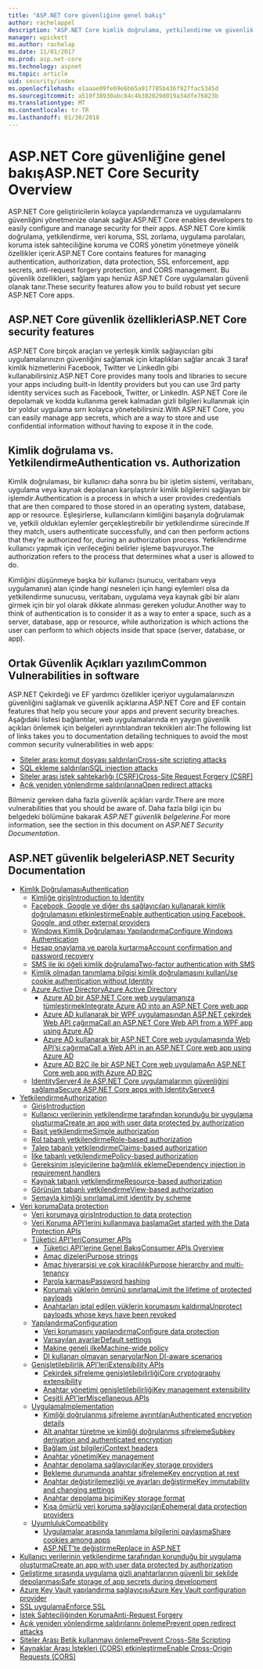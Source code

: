 ```yaml
---
title: "ASP.NET Core güvenliğine genel bakış"
author: rachelappel
description: "ASP.NET Core kimlik doğrulama, yetkilendirme ve güvenlik temel kavramları hakkında bilgi edinin."
manager: wpickett
ms.author: rachelap
ms.date: 11/01/2017
ms.prod: asp.net-core
ms.technology: aspnet
ms.topic: article
uid: security/index
ms.openlocfilehash: e1aaae09fe69e6b65a917785b436f927fac5345d
ms.sourcegitcommit: a510f38930abc84c4b302029d019a34dfe76823b
ms.translationtype: MT
ms.contentlocale: tr-TR
ms.lasthandoff: 01/30/2018
---
```

# <a name="aspnet-core-security-overview"></a><span data-ttu-id="f8886-103">ASP.NET Core güvenliğine genel bakış</span><span class="sxs-lookup"><span data-stu-id="f8886-103">ASP.NET Core Security Overview</span></span>

<span data-ttu-id="f8886-104">ASP.NET Core geliştiricilerin kolayca yapılandırmanıza ve uygulamalarını güvenliğini yönetmenize olanak sağlar.</span><span class="sxs-lookup"><span data-stu-id="f8886-104">ASP.NET Core enables developers to easily configure and manage security for their apps.</span></span> <span data-ttu-id="f8886-105">ASP.NET Core kimlik doğrulama, yetkilendirme, veri koruma, SSL zorlama, uygulama parolaları, koruma istek sahteciliğine koruma ve CORS yönetim yönetmeye yönelik özellikler içerir.</span><span class="sxs-lookup"><span data-stu-id="f8886-105">ASP.NET Core contains features for managing authentication, authorization, data protection, SSL enforcement, app secrets, anti-request forgery protection, and CORS management.</span></span> <span data-ttu-id="f8886-106">Bu güvenlik özellikleri, sağlam yapı henüz ASP.NET Core uygulamaları güvenli olanak tanır.</span><span class="sxs-lookup"><span data-stu-id="f8886-106">These security features allow you to build robust yet secure ASP.NET Core apps.</span></span> 

## <a name="aspnet-core-security-features"></a><span data-ttu-id="f8886-107">ASP.NET Core güvenlik özellikleri</span><span class="sxs-lookup"><span data-stu-id="f8886-107">ASP.NET Core security features</span></span>

<span data-ttu-id="f8886-108">ASP.NET Core birçok araçları ve yerleşik kimlik sağlayıcıları gibi uygulamalarınızın güvenliğini sağlamak için kitaplıkları sağlar ancak 3 taraf kimlik hizmetlerini Facebook, Twitter ve LinkedIn gibi kullanabilirsiniz.</span><span class="sxs-lookup"><span data-stu-id="f8886-108">ASP.NET Core provides many tools and libraries to secure your apps including built-in Identity providers but you can use 3rd party identity services such as Facebook, Twitter, or LinkedIn.</span></span> <span data-ttu-id="f8886-109">ASP.NET Core ile depolamak ve kodda kullanıma gerek kalmadan gizli bilgileri kullanmak için bir yoldur uygulama sırrı kolayca yönetebilirsiniz.</span><span class="sxs-lookup"><span data-stu-id="f8886-109">With ASP.NET Core, you can easily manage app secrets, which are a way to store and use confidential information without having to expose it in the code.</span></span> 

## <a name="authentication-vs-authorization"></a><span data-ttu-id="f8886-110">Kimlik doğrulama vs. Yetkilendirme</span><span class="sxs-lookup"><span data-stu-id="f8886-110">Authentication vs. Authorization</span></span>

<span data-ttu-id="f8886-111">Kimlik doğrulaması, bir kullanıcı daha sonra bu bir işletim sistemi, veritabanı, uygulama veya kaynak depolanan karşılaştırılır kimlik bilgilerini sağlayan bir işlemdir.</span><span class="sxs-lookup"><span data-stu-id="f8886-111">Authentication is a process in which a user provides credentials that are then compared to those stored in an operating system, database, app or resource.</span></span> <span data-ttu-id="f8886-112">Eşleşirlerse, kullanıcıların kimliğini başarıyla doğrulamak ve, yetkili oldukları eylemler gerçekleştirebilir bir yetkilendirme sürecinde.</span><span class="sxs-lookup"><span data-stu-id="f8886-112">If they match, users authenticate successfully, and can then perform actions that they're authorized for, during an authorization process.</span></span> <span data-ttu-id="f8886-113">Yetkilendirme kullanıcı yapmak için verileceğini belirler işleme başvuruyor.</span><span class="sxs-lookup"><span data-stu-id="f8886-113">The authorization refers to the process that determines what a user is allowed to do.</span></span> 

<span data-ttu-id="f8886-114">Kimliğini düşünmeye başka bir kullanıcı (sunucu, veritabanı veya uygulamanın) alan içinde hangi nesneleri için hangi eylemleri olsa da yetkilendirme sunucusu, veritabanı, uygulama veya kaynak gibi bir alanı girmek için bir yol olarak dikkate alınması gereken yoludur.</span><span class="sxs-lookup"><span data-stu-id="f8886-114">Another way to think of authentication is to consider it as a way to enter a space, such as a server, database, app or resource, while authorization is which actions the user can perform to which objects inside that space (server, database, or app).</span></span>

## <a name="common-vulnerabilities-in-software"></a><span data-ttu-id="f8886-115">Ortak Güvenlik Açıkları yazılım</span><span class="sxs-lookup"><span data-stu-id="f8886-115">Common Vulnerabilities in software</span></span>

<span data-ttu-id="f8886-116">ASP.NET Çekirdeği ve EF yardımcı özellikler içeriyor uygulamalarınızın güvenliğini sağlamak ve güvenlik açıklarına.</span><span class="sxs-lookup"><span data-stu-id="f8886-116">ASP.NET Core and EF contain features that help you secure your apps and prevent security breaches.</span></span> <span data-ttu-id="f8886-117">Aşağıdaki listesi bağlantılar, web uygulamalarında en yaygın güvenlik açıkları önlemek için belgeleri ayrıntılandıran teknikleri alır:</span><span class="sxs-lookup"><span data-stu-id="f8886-117">The following list of links takes you to documentation detailing techniques to avoid the most common security vulnerabilities in web apps:</span></span>

* [<span data-ttu-id="f8886-118">Siteler arası komut dosyası saldırıları</span><span class="sxs-lookup"><span data-stu-id="f8886-118">Cross-site scripting attacks</span></span>](https://docs.microsoft.com/aspnet/core/security/cross-site-scripting)
* [<span data-ttu-id="f8886-119">SQL ekleme saldırıları</span><span class="sxs-lookup"><span data-stu-id="f8886-119">SQL injection attacks</span></span>](https://docs.microsoft.com/ef/core/querying/raw-sql)
* [<span data-ttu-id="f8886-120">Siteler arası istek sahtekarlığı (CSRF)</span><span class="sxs-lookup"><span data-stu-id="f8886-120">Cross-Site Request Forgery (CSRF)</span></span>](https://docs.microsoft.com/aspnet/core/security/anti-request-forgery)
* [<span data-ttu-id="f8886-121">Açık yeniden yönlendirme saldırılarına</span><span class="sxs-lookup"><span data-stu-id="f8886-121">Open redirect attacks</span></span>](https://docs.microsoft.com/aspnet/core/security/preventing-open-redirects)

<span data-ttu-id="f8886-122">Bilmeniz gereken daha fazla güvenlik açıkları vardır.</span><span class="sxs-lookup"><span data-stu-id="f8886-122">There are more vulnerabilities that you should be aware of.</span></span> <span data-ttu-id="f8886-123">Daha fazla bilgi için bu belgedeki bölümüne bakarak *ASP.NET güvenlik belgelerine*.</span><span class="sxs-lookup"><span data-stu-id="f8886-123">For more information, see the section in this document on *ASP.NET Security Documentation*.</span></span> 

## <a name="aspnet-security-documentation"></a><span data-ttu-id="f8886-124">ASP.NET güvenlik belgeleri</span><span class="sxs-lookup"><span data-stu-id="f8886-124">ASP.NET Security Documentation</span></span>

*   [<span data-ttu-id="f8886-125">Kimlik Doğrulaması</span><span class="sxs-lookup"><span data-stu-id="f8886-125">Authentication</span></span>](authentication/index.md)
    *   [<span data-ttu-id="f8886-126">Kimliğe giriş</span><span class="sxs-lookup"><span data-stu-id="f8886-126">Introduction to Identity</span></span>](authentication/identity.md)
    *   [<span data-ttu-id="f8886-127">Facebook, Google ve diğer dış sağlayıcıları kullanarak kimlik doğrulamasını etkinleştirme</span><span class="sxs-lookup"><span data-stu-id="f8886-127">Enable authentication using Facebook, Google, and other external providers</span></span>](authentication/social/index.md)
    * [<span data-ttu-id="f8886-128">Windows Kimlik Doğrulaması Yapılandırma</span><span class="sxs-lookup"><span data-stu-id="f8886-128">Configure Windows Authentication</span></span>](authentication/windowsauth.md)
    *   [<span data-ttu-id="f8886-129">Hesap onaylama ve parola kurtarma</span><span class="sxs-lookup"><span data-stu-id="f8886-129">Account confirmation and password recovery</span></span>](authentication/accconfirm.md)
    *   [<span data-ttu-id="f8886-130">SMS ile iki öğeli kimlik doğrulama</span><span class="sxs-lookup"><span data-stu-id="f8886-130">Two-factor authentication with SMS</span></span>](authentication/2fa.md) 
    *   [<span data-ttu-id="f8886-131">Kimlik olmadan tanımlama bilgisi kimlik doğrulamasını kullan</span><span class="sxs-lookup"><span data-stu-id="f8886-131">Use cookie authentication without Identity</span></span>](authentication/cookie.md)
    *   [<span data-ttu-id="f8886-132">Azure Active Directory</span><span class="sxs-lookup"><span data-stu-id="f8886-132">Azure Active Directory</span></span>](authentication/azure-active-directory/index.md)
        *   [<span data-ttu-id="f8886-133">Azure AD bir ASP.NET Core web uygulamanıza tümleştirmek</span><span class="sxs-lookup"><span data-stu-id="f8886-133">Integrate Azure AD into an ASP.NET Core web app</span></span>](https://azure.microsoft.com/documentation/samples/active-directory-dotnet-webapp-openidconnect-aspnetcore/)
        *   [<span data-ttu-id="f8886-134">Azure AD kullanarak bir WPF uygulamasından ASP.NET çekirdek Web API çağırma</span><span class="sxs-lookup"><span data-stu-id="f8886-134">Call an ASP.NET Core Web API from a WPF app using Azure AD</span></span>](https://azure.microsoft.com/documentation/samples/active-directory-dotnet-native-aspnetcore/)
        *   [<span data-ttu-id="f8886-135">Azure AD kullanarak bir ASP.NET Core web uygulamasında Web API’si çağırma</span><span class="sxs-lookup"><span data-stu-id="f8886-135">Call a Web API in an ASP.NET Core web app using Azure AD</span></span>](https://azure.microsoft.com/documentation/samples/active-directory-dotnet-webapp-webapi-openidconnect-aspnetcore/)
        *   [<span data-ttu-id="f8886-136">Azure AD B2C ile bir ASP.NET Core web uygulama</span><span class="sxs-lookup"><span data-stu-id="f8886-136">An ASP.NET Core web app with Azure AD B2C</span></span>](https://azure.microsoft.com/resources/samples/active-directory-b2c-dotnetcore-webapp/)
    *   [<span data-ttu-id="f8886-137">IdentityServer4 ile ASP.NET Core uygulamalarının güvenliğini sağlama</span><span class="sxs-lookup"><span data-stu-id="f8886-137">Secure ASP.NET Core apps with IdentityServer4</span></span>](https://identityserver4.readthedocs.io)
*   [<span data-ttu-id="f8886-138">Yetkilendirme</span><span class="sxs-lookup"><span data-stu-id="f8886-138">Authorization</span></span>](authorization/index.md)
    *   [<span data-ttu-id="f8886-139">Giriş</span><span class="sxs-lookup"><span data-stu-id="f8886-139">Introduction</span></span>](authorization/introduction.md)
    *   [<span data-ttu-id="f8886-140">Kullanıcı verilerinin yetkilendirme tarafından korunduğu bir uygulama oluşturma</span><span class="sxs-lookup"><span data-stu-id="f8886-140">Create an app with user data protected by authorization</span></span>](xref:security/authorization/secure-data)
    *   [<span data-ttu-id="f8886-141">Basit yetkilendirme</span><span class="sxs-lookup"><span data-stu-id="f8886-141">Simple authorization</span></span>](authorization/simple.md)
    *   [<span data-ttu-id="f8886-142">Rol tabanlı yetkilendirme</span><span class="sxs-lookup"><span data-stu-id="f8886-142">Role-based authorization</span></span>](authorization/roles.md)
    *   [<span data-ttu-id="f8886-143">Talep tabanlı yetkilendirme</span><span class="sxs-lookup"><span data-stu-id="f8886-143">Claims-based authorization</span></span>](authorization/claims.md)
    *   [<span data-ttu-id="f8886-144">İlke tabanlı yetkilendirme</span><span class="sxs-lookup"><span data-stu-id="f8886-144">Policy-based authorization</span></span>](authorization/policies.md)
    *   [<span data-ttu-id="f8886-145">Gereksinim işleyicilerine bağımlılık ekleme</span><span class="sxs-lookup"><span data-stu-id="f8886-145">Dependency injection in requirement handlers</span></span>](authorization/dependencyinjection.md)
    *   [<span data-ttu-id="f8886-146">Kaynak tabanlı yetkilendirme</span><span class="sxs-lookup"><span data-stu-id="f8886-146">Resource-based authorization</span></span>](authorization/resourcebased.md)
    *   [<span data-ttu-id="f8886-147">Görünüm tabanlı yetkilendirme</span><span class="sxs-lookup"><span data-stu-id="f8886-147">View-based authorization</span></span>](authorization/views.md)
    *   [<span data-ttu-id="f8886-148">Şemayla kimliği sınırlama</span><span class="sxs-lookup"><span data-stu-id="f8886-148">Limit identity by scheme</span></span>](authorization/limitingidentitybyscheme.md)
*   [<span data-ttu-id="f8886-149">Veri koruma</span><span class="sxs-lookup"><span data-stu-id="f8886-149">Data protection</span></span>](data-protection/index.md)
    *   [<span data-ttu-id="f8886-150">Veri korumaya giriş</span><span class="sxs-lookup"><span data-stu-id="f8886-150">Introduction to data protection</span></span>](data-protection/introduction.md)
    *   [<span data-ttu-id="f8886-151">Veri Koruma API’lerini kullanmaya başlama</span><span class="sxs-lookup"><span data-stu-id="f8886-151">Get started with the Data Protection APIs</span></span>](data-protection/using-data-protection.md)
    *   [<span data-ttu-id="f8886-152">Tüketici API'leri</span><span class="sxs-lookup"><span data-stu-id="f8886-152">Consumer APIs</span></span>](data-protection/consumer-apis/index.md)
        *   [<span data-ttu-id="f8886-153">Tüketici API'lerine Genel Bakış</span><span class="sxs-lookup"><span data-stu-id="f8886-153">Consumer APIs Overview</span></span>](data-protection/consumer-apis/overview.md)
        *   [<span data-ttu-id="f8886-154">Amaç dizeleri</span><span class="sxs-lookup"><span data-stu-id="f8886-154">Purpose strings</span></span>](data-protection/consumer-apis/purpose-strings.md)
        *   [<span data-ttu-id="f8886-155">Amaç hiyerarşisi ve çok kiracılılık</span><span class="sxs-lookup"><span data-stu-id="f8886-155">Purpose hierarchy and multi-tenancy</span></span>](data-protection/consumer-apis/purpose-strings-multitenancy.md)
        *   [<span data-ttu-id="f8886-156">Parola karması</span><span class="sxs-lookup"><span data-stu-id="f8886-156">Password hashing</span></span>](data-protection/consumer-apis/password-hashing.md)
        *   [<span data-ttu-id="f8886-157">Korumalı yüklerin ömrünü sınırlama</span><span class="sxs-lookup"><span data-stu-id="f8886-157">Limit the lifetime of protected payloads</span></span>](data-protection/consumer-apis/limited-lifetime-payloads.md)
        *   [<span data-ttu-id="f8886-158">Anahtarları iptal edilen yüklerin korumasını kaldırma</span><span class="sxs-lookup"><span data-stu-id="f8886-158">Unprotect payloads whose keys have been revoked</span></span>](data-protection/consumer-apis/dangerous-unprotect.md)
    *   [<span data-ttu-id="f8886-159">Yapılandırma</span><span class="sxs-lookup"><span data-stu-id="f8886-159">Configuration</span></span>](data-protection/configuration/index.md)
        *   [<span data-ttu-id="f8886-160">Veri korumasını yapılandırma</span><span class="sxs-lookup"><span data-stu-id="f8886-160">Configure data protection</span></span>](data-protection/configuration/overview.md)
        *   [<span data-ttu-id="f8886-161">Varsayılan ayarlar</span><span class="sxs-lookup"><span data-stu-id="f8886-161">Default settings</span></span>](data-protection/configuration/default-settings.md)
        *   [<span data-ttu-id="f8886-162">Makine geneli ilke</span><span class="sxs-lookup"><span data-stu-id="f8886-162">Machine-wide policy</span></span>](data-protection/configuration/machine-wide-policy.md)
        *   [<span data-ttu-id="f8886-163">DI kullanan olmayan senaryolar</span><span class="sxs-lookup"><span data-stu-id="f8886-163">Non DI-aware scenarios</span></span>](data-protection/configuration/non-di-scenarios.md)
    *   [<span data-ttu-id="f8886-164">Genişletilebilirlik API’leri</span><span class="sxs-lookup"><span data-stu-id="f8886-164">Extensibility APIs</span></span>](data-protection/extensibility/index.md)
        *   [<span data-ttu-id="f8886-165">Çekirdek şifreleme genişletilebilirliği</span><span class="sxs-lookup"><span data-stu-id="f8886-165">Core cryptography extensibility</span></span>](data-protection/extensibility/core-crypto.md)
        *   [<span data-ttu-id="f8886-166">Anahtar yönetimi genişletilebilirliği</span><span class="sxs-lookup"><span data-stu-id="f8886-166">Key management extensibility</span></span>](data-protection/extensibility/key-management.md)
        *   [<span data-ttu-id="f8886-167">Çeşitli API'ler</span><span class="sxs-lookup"><span data-stu-id="f8886-167">Miscellaneous APIs</span></span>](data-protection/extensibility/misc-apis.md)
    *   [<span data-ttu-id="f8886-168">Uygulama</span><span class="sxs-lookup"><span data-stu-id="f8886-168">Implementation</span></span>](data-protection/implementation/index.md)
        *   [<span data-ttu-id="f8886-169">Kimliği doğrulanmış şifreleme ayrıntıları</span><span class="sxs-lookup"><span data-stu-id="f8886-169">Authenticated encryption details</span></span>](data-protection/implementation/authenticated-encryption-details.md)
        *   [<span data-ttu-id="f8886-170">Alt anahtar türetme ve kimliği doğrulanmış şifreleme</span><span class="sxs-lookup"><span data-stu-id="f8886-170">Subkey derivation and authenticated encryption</span></span>](data-protection/implementation/subkeyderivation.md)
        *   [<span data-ttu-id="f8886-171">Bağlam üst bilgileri</span><span class="sxs-lookup"><span data-stu-id="f8886-171">Context headers</span></span>](data-protection/implementation/context-headers.md)
        *   [<span data-ttu-id="f8886-172">Anahtar yönetimi</span><span class="sxs-lookup"><span data-stu-id="f8886-172">Key management</span></span>](data-protection/implementation/key-management.md)
        *   [<span data-ttu-id="f8886-173">Anahtar depolama sağlayıcıları</span><span class="sxs-lookup"><span data-stu-id="f8886-173">Key storage providers</span></span>](data-protection/implementation/key-storage-providers.md)
        *   [<span data-ttu-id="f8886-174">Bekleme durumunda anahtar şifreleme</span><span class="sxs-lookup"><span data-stu-id="f8886-174">Key encryption at rest</span></span>](data-protection/implementation/key-encryption-at-rest.md)
        *   [<span data-ttu-id="f8886-175">Anahtar değiştirilemezliği ve ayarları değiştirme</span><span class="sxs-lookup"><span data-stu-id="f8886-175">Key immutability and changing settings</span></span>](data-protection/implementation/key-immutability.md)
        *   [<span data-ttu-id="f8886-176">Anahtar depolama biçimi</span><span class="sxs-lookup"><span data-stu-id="f8886-176">Key storage format</span></span>](data-protection/implementation/key-storage-format.md)
        *   [<span data-ttu-id="f8886-177">Kısa ömürlü veri koruma sağlayıcıları</span><span class="sxs-lookup"><span data-stu-id="f8886-177">Ephemeral data protection providers</span></span>](data-protection/implementation/key-storage-ephemeral.md)
    *   [<span data-ttu-id="f8886-178">Uyumluluk</span><span class="sxs-lookup"><span data-stu-id="f8886-178">Compatibility</span></span>](data-protection/compatibility/index.md)
        *   [<span data-ttu-id="f8886-179">Uygulamalar arasında tanımlama bilgilerini paylaşma</span><span class="sxs-lookup"><span data-stu-id="f8886-179">Share cookies among apps</span></span>](data-protection/compatibility/cookie-sharing.md)
        *   [<span data-ttu-id="f8886-180">ASP.NET’te <machineKey> değiştirme</span><span class="sxs-lookup"><span data-stu-id="f8886-180">Replace <machineKey> in ASP.NET</span></span>](data-protection/compatibility/replacing-machinekey.md)
*   [<span data-ttu-id="f8886-181">Kullanıcı verilerinin yetkilendirme tarafından korunduğu bir uygulama oluşturma</span><span class="sxs-lookup"><span data-stu-id="f8886-181">Create an app with user data protected by authorization</span></span>](xref:security/authorization/secure-data)
*   [<span data-ttu-id="f8886-182">Geliştirme sırasında uygulama gizli anahtarlarının güvenli bir şekilde depolanması</span><span class="sxs-lookup"><span data-stu-id="f8886-182">Safe storage of app secrets during development</span></span>](app-secrets.md)
*   [<span data-ttu-id="f8886-183">Azure Key Vault yapılandırma sağlayıcısı</span><span class="sxs-lookup"><span data-stu-id="f8886-183">Azure Key Vault configuration provider</span></span>](key-vault-configuration.md)
*   [<span data-ttu-id="f8886-184">SSL uygulama</span><span class="sxs-lookup"><span data-stu-id="f8886-184">Enforce SSL</span></span>](enforcing-ssl.md)
*   [<span data-ttu-id="f8886-185">İstek Sahteciliğinden Koruma</span><span class="sxs-lookup"><span data-stu-id="f8886-185">Anti-Request Forgery</span></span>](anti-request-forgery.md)
*   [<span data-ttu-id="f8886-186">Açık yeniden yönlendirme saldırılarını önleme</span><span class="sxs-lookup"><span data-stu-id="f8886-186">Prevent open redirect attacks</span></span>](preventing-open-redirects.md)
*   [<span data-ttu-id="f8886-187">Siteler Arası Betik kullanmayı önleme</span><span class="sxs-lookup"><span data-stu-id="f8886-187">Prevent Cross-Site Scripting</span></span>](cross-site-scripting.md)
*   [<span data-ttu-id="f8886-188">Kaynaklar Arası İstekleri (CORS) etkinleştirme</span><span class="sxs-lookup"><span data-stu-id="f8886-188">Enable Cross-Origin Requests (CORS)</span></span>](cors.md)
